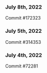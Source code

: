 ### July 8th, 2022

Commit #172323

### July 5th, 2022

Commit #314353


### July 4th, 2022

Commit #72281
